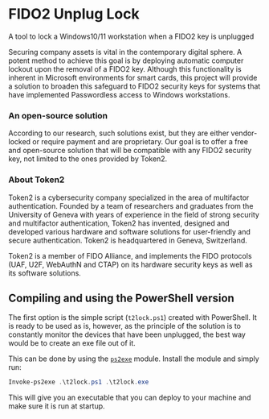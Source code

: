 # FIDO2 Unplug Lock
A tool to lock a Windows10/11 workstation when a FIDO2 key is unplugged

Securing company assets is vital in the contemporary digital sphere. A potent method to achieve this goal is by deploying automatic computer lockout upon the removal of a FIDO2 key. 
Although this functionality is inherent in Microsoft environments for smart cards, this project will provide a solution to broaden this safeguard to FIDO2 security keys for systems that have implemented Passwordless access to Windows workstations.
### An open-source solution
According to our research, such solutions exist, but they are either vendor-locked or require payment and are proprietary. Our goal is to offer a free and open-source solution that will be compatible with any FIDO2 security key, not limited to the ones provided by Token2.

### About Token2
Token2 is a cybersecurity company specialized in the area of multifactor authentication. Founded by a team of researchers and graduates from the University of Geneva with years of experience in the field of strong security and multifactor authentication, Token2 has invented, designed and developed various hardware and software solutions for user-friendly and secure authentication. Token2 is headquartered in Geneva, Switzerland. 

Token2 is a member of FIDO Alliance, and implements the FIDO protocols (UAF, U2F, WebAuthN and CTAP) on its hardware security keys as well as its software solutions.


## Compiling and using the PowerShell version

The first option is the simple script (`t2lock.ps1`) created with PowerShell. It is ready to be used as is, however, as the principle of the solution is to constantly monitor the devices that have been unplugged, the best way would be to create an exe file out of it.

This can be done by using the [`ps2exe`](https://github.com/MScholtes/PS2EXE) module. Install the module and simply run:

```powershell
Invoke-ps2exe .\t2lock.ps1 .\t2lock.exe
```

This will give you an executable that you can deploy to your machine and make sure it is run at startup.
